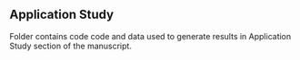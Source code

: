 ## Application Study

Folder contains code code and data used to generate results in Application Study section of the manuscript.


